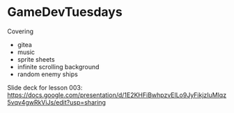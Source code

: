 # GameDevTuesdays

Covering
- gitea
- music
- sprite sheets
- infinite scrolling background
- random enemy ships

Slide deck for lesson 003:
https://docs.google.com/presentation/d/1E2KHFiBwhpzvElLo9JyFikjzIuMlqz5vqv4gwRkViJs/edit?usp=sharing